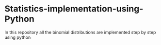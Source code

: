 # Statistics-implementation-using-Python
In this repository all the binomial distributions are implemented step by step using python 
